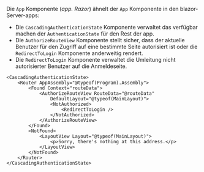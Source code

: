 Die `App` Komponente (*app. Razor*) ähnelt der `App` Komponente in den blazor-Server-apps:

* Die `CascadingAuthenticationState` Komponente verwaltet das verfügbar machen der `AuthenticationState` für den Rest der app.
* Die `AuthorizeRouteView` Komponente stellt sicher, dass der aktuelle Benutzer für den Zugriff auf eine bestimmte Seite autorisiert ist oder die `RedirectToLogin` Komponente anderweitig rendert.
* Die `RedirectToLogin` Komponente verwaltet die Umleitung nicht autorisierter Benutzer auf die Anmeldeseite.

```razor
<CascadingAuthenticationState>
    <Router AppAssembly="@typeof(Program).Assembly">
        <Found Context="routeData">
            <AuthorizeRouteView RouteData="@routeData" 
                DefaultLayout="@typeof(MainLayout)">
                <NotAuthorized>
                    <RedirectToLogin />
                </NotAuthorized>
            </AuthorizeRouteView>
        </Found>
        <NotFound>
            <LayoutView Layout="@typeof(MainLayout)">
                <p>Sorry, there's nothing at this address.</p>
            </LayoutView>
        </NotFound>
    </Router>
</CascadingAuthenticationState>
```
